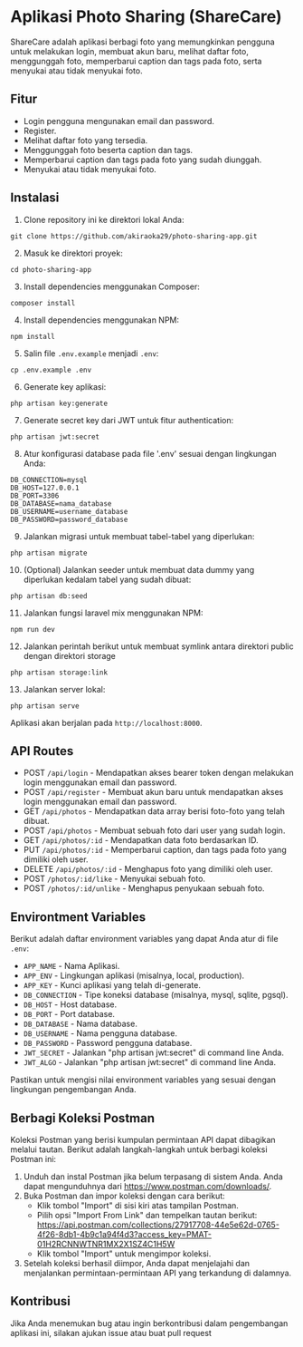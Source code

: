 # Aplikasi Photo Sharing (ShareCare)
ShareCare adalah aplikasi berbagi foto yang memungkinkan pengguna untuk melakukan login, membuat akun baru, melihat daftar foto, menggunggah foto, memperbarui caption dan tags pada foto, serta menyukai atau tidak menyukai foto.

## Fitur
- Login pengguna mengunakan email dan password.
- Register.
- Melihat daftar foto yang tersedia.
- Menggunggah foto beserta caption dan tags.
- Memperbarui caption dan tags pada foto yang sudah diunggah.
- Menyukai atau tidak menyukai foto.

## Instalasi
1. Clone repository ini ke direktori lokal Anda:
```shell
git clone https://github.com/akiraoka29/photo-sharing-app.git
```
2. Masuk ke direktori proyek:
```shell
cd photo-sharing-app
```
3. Install dependencies menggunakan Composer:
```shell
composer install
```
4. Install dependencies menggunakan NPM:
```shell
npm install
```
5. Salin file `.env.example` menjadi `.env`:
```shell
cp .env.example .env
```
6. Generate key aplikasi:
```shell
php artisan key:generate
```
7. Generate secret key dari JWT untuk fitur authentication:
```shell
php artisan jwt:secret
```
8. Atur konfigurasi database pada file '.env' sesuai dengan lingkungan Anda:
```shell
DB_CONNECTION=mysql
DB_HOST=127.0.0.1
DB_PORT=3306
DB_DATABASE=nama_database
DB_USERNAME=username_database
DB_PASSWORD=password_database
```
9. Jalankan migrasi untuk membuat tabel-tabel yang diperlukan:
```shell
php artisan migrate
```
10. (Optional) Jalankan seeder untuk membuat data dummy yang diperlukan kedalam tabel yang sudah dibuat:
```shell
php artisan db:seed
```
11. Jalankan fungsi laravel mix menggunakan NPM:
```shell
npm run dev
```
12. Jalankan perintah berikut untuk membuat symlink antara direktori public dengan direktori storage
```shell
php artisan storage:link
```
13. Jalankan server lokal:
```shell
php artisan serve
```
Aplikasi akan berjalan pada `http://localhost:8000`.

## API Routes
- POST `/api/login` - Mendapatkan akses bearer token dengan melakukan login menggunakan email dan password.
- POST `/api/register` - Membuat akun baru untuk mendapatkan akses login menggunakan email dan password.
- GET `/api/photos` - Mendapatkan data array berisi foto-foto yang telah dibuat.
- POST `/api/photos` - Membuat sebuah foto dari user yang sudah login.
- GET `/api/photos/:id` - Mendapatkan data foto berdasarkan ID.
- PUT `/api/photos/:id` - Memperbarui caption, dan tags pada foto yang dimiliki oleh user.
- DELETE `/api/photos/:id` - Menghapus foto yang dimiliki oleh user.
- POST `/photos/:id/like` - Menyukai sebuah foto.
- POST `/photos/:id/unlike` - Menghapus penyukaan sebuah foto.

## Environtment Variables
Berikut adalah daftar environment variables yang dapat Anda atur di file `.env`:
- `APP_NAME` - Nama Aplikasi.
- `APP_ENV` - Lingkungan aplikasi (misalnya, local, production).
- `APP_KEY` - Kunci aplikasi yang telah di-generate.
- `DB_CONNECTION` - Tipe koneksi database (misalnya, mysql, sqlite, pgsql).
- `DB_HOST` - Host database.
- `DB_PORT` - Port database.
- `DB_DATABASE` - Nama database.
- `DB_USERNAME` - Nama pengguna database.
- `DB_PASSWORD` - Password pengguna database.
- `JWT_SECRET` - Jalankan "php artisan jwt:secret" di command line Anda. 
- `JWT_ALGO` - Jalankan "php artisan jwt:secret" di command line Anda. 

Pastikan untuk mengisi nilai environment variables yang sesuai dengan lingkungan pengembangan Anda.

## Berbagi Koleksi Postman
Koleksi Postman yang berisi kumpulan permintaan API dapat dibagikan melalui tautan. Berikut adalah langkah-langkah untuk berbagi koleksi Postman ini:
1. Unduh dan instal Postman jika belum terpasang di sistem Anda. Anda dapat mengunduhnya dari https://www.postman.com/downloads/.
2. Buka Postman dan impor koleksi dengan cara berikut:
    - Klik tombol "Import" di sisi kiri atas tampilan Postman.
    - Pilih opsi "Import From Link" dan tempelkan tautan berikut: https://api.postman.com/collections/27917708-44e5e62d-0765-4f26-8db1-4b9c1a94f4d3?access_key=PMAT-01H2RCNNWTNR1MX2X1SZ4C1H5W
    - Klik tombol "Import" untuk mengimpor koleksi.
3. Setelah koleksi berhasil diimpor, Anda dapat menjelajahi dan menjalankan permintaan-permintaan API yang terkandung di dalamnya.

## Kontribusi
Jika Anda menemukan bug atau ingin berkontribusi dalam pengembangan aplikasi ini, silakan ajukan issue atau buat pull request
